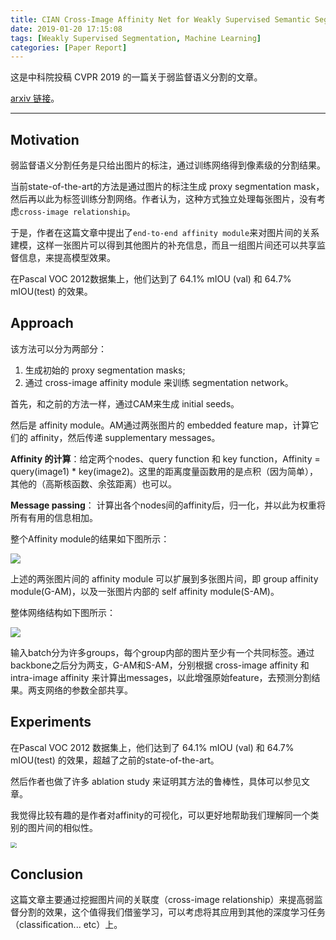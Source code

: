 ```yaml
---
title: CIAN Cross-Image Affinity Net for Weakly Supervised Semantic Segmentation 论文解读
date: 2019-01-20 17:15:08
tags: [Weakly Supervised Segmentation, Machine Learning]
categories: [Paper Report]
---
```


这是中科院投稿 CVPR 2019 的一篇关于弱监督语义分割的文章。

[arxiv 链接](https://arxiv.org/abs/1811.10842)。

<!-- more -->

-----

## Motivation

弱监督语义分割任务是只给出图片的标注，通过训练网络得到像素级的分割结果。

当前state-of-the-art的方法是通过图片的标注生成 proxy segmentation mask，然后再以此为标签训练分割网络。作者认为，这种方式独立处理每张图片，没有考虑`cross-image relationship`。

于是，作者在这篇文章中提出了`end-to-end affinity module`来对图片间的关系建模，这样一张图片可以得到其他图片的补充信息，而且一组图片间还可以共享监督信息，来提高模型效果。

在Pascal VOC 2012数据集上，他们达到了 64.1% mIOU (val) 和 64.7% mIOU(test) 的效果。



##  Approach

该方法可以分为两部分：

1. 生成初始的 proxy segmentation masks;
2. 通过 cross-image affinity module 来训练 segmentation network。



首先，和之前的方法一样，通过CAM来生成 initial seeds。

然后是 affinity module。AM通过两张图片的 embedded feature map，计算它们的 affinity，然后传递 supplementary messages。

**Affinity 的计算**：给定两个nodes、query function 和 key function，Affinity = query(image1) * key(image2)。这里的距离度量函数用的是点积（因为简单），其他的（高斯核函数、余弦距离）也可以。

 **Message passing**： 计算出各个nodes间的affinity后，归一化，并以此为权重将所有有用的信息相加。

整个Affinity module的结果如下图所示：

<img src="/images/CIAN 论文解读/image1.png" style="zoom:100%" />



上述的两张图片间的 affinity module 可以扩展到多张图片间，即 group affinity module(G-AM)，以及一张图片内部的 self affinity module(S-AM)。



整体网络结构如下图所示：

<img src="/images/CIAN 论文解读/image2.png" style="zoom:100%" />

输入batch分为许多groups，每个group内部的图片至少有一个共同标签。通过backbone之后分为两支，G-AM和S-AM，分别根据 cross-image affinity 和 intra-image affinity 来计算出messages，以此增强原始feature，去预测分割结果。两支网络的参数全部共享。



## Experiments

在Pascal VOC 2012 数据集上，他们达到了 64.1% mIOU (val) 和 64.7% mIOU(test) 的效果，超越了之前的state-of-the-art。

然后作者也做了许多 ablation study 来证明其方法的鲁棒性，具体可以参见文章。

我觉得比较有趣的是作者对affinity的可视化，可以更好地帮助我们理解同一个类别的图片间的相似性。

<img src="/images/CIAN 论文解读/image3.png" style="zoom:60%" />



## Conclusion

这篇文章主要通过挖掘图片间的关联度（cross-image relationship）来提高弱监督分割的效果，这个值得我们借鉴学习，可以考虑将其应用到其他的深度学习任务（classification... etc）上。
